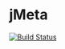 # jMeta

[![Build Status](https://github.com/TylorJHarlow/jMeta.jl/actions/workflows/CI.yml/badge.svg?branch=main)](https://github.com/TylorJHarlow/jMeta.jl/actions/workflows/CI.yml?query=branch%3Amain)
